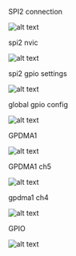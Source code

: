 SPI2 connection

![alt text](image.png)

spi2 nvic

![alt text](image-1.png)

spi2 gpio settings

![alt text](image-2.png)

global gpio config

![alt text](image-3.png)

GPDMA1

![alt text](image-4.png)

GPDMA1 ch5

![alt text](image-5.png)

gpdma1 ch4

![alt text](image-6.png)

GPIO

![alt text](image-7.png)
